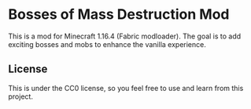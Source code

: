 # Bosses of Mass Destruction Mod

This is a mod for Minecraft 1.16.4 (Fabric modloader). The goal is to add exciting bosses and mobs to enhance the vanilla experience.

## License

This is under the CC0 license, so you feel free to use and learn from this project.
